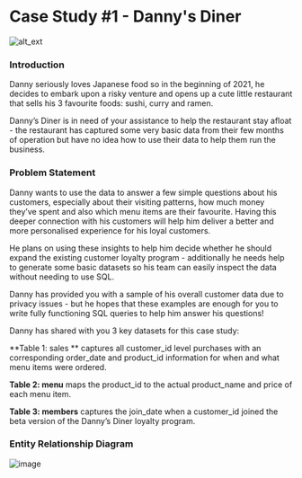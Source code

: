 # Case Study #1 - Danny's Diner

![alt_ext](https://8weeksqlchallenge.com/images/case-study-designs/1.png)

### Introduction

Danny seriously loves Japanese food so in the beginning of 2021, he decides to embark upon a risky venture and opens up a cute little restaurant that sells his 3 favourite foods: sushi, curry and ramen.

Danny’s Diner is in need of your assistance to help the restaurant stay afloat - the restaurant has captured some very basic data from their few months of operation but have no idea how to use their data to help them run the business.

### Problem Statement

Danny wants to use the data to answer a few simple questions about his customers, especially about their visiting patterns, how much money they’ve spent and also which menu items are their favourite. Having this deeper connection with his customers will help him deliver a better and more personalised experience for his loyal customers.

He plans on using these insights to help him decide whether he should expand the existing customer loyalty program - additionally he needs help to generate some basic datasets so his team can easily inspect the data without needing to use SQL.

Danny has provided you with a sample of his overall customer data due to privacy issues - but he hopes that these examples are enough for you to write fully functioning SQL queries to help him answer his questions!

Danny has shared with you 3 key datasets for this case study:

**Table 1: sales ** captures all customer_id level purchases with an corresponding order_date and product_id information for when and what menu items were ordered.

**Table 2: menu** maps the product_id to the actual product_name and price of each menu item.

**Table 3: members** captures the join_date when a customer_id joined the beta version of the Danny’s Diner loyalty program.

### Entity Relationship Diagram

![image](https://user-images.githubusercontent.com/128125991/230888315-5a7eb639-8d51-4542-8175-cba799c4a5e8.png)



